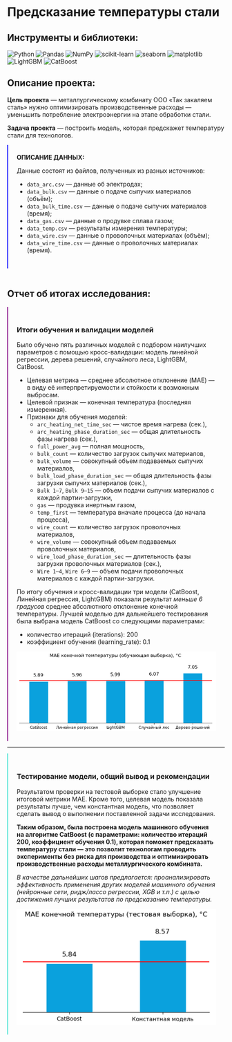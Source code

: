 # Предсказание температуры стали

## Инструменты и библиотеки:
![Python](https://img.shields.io/badge/-Python-white?style=flat&logo=python)
![Pandas](https://img.shields.io/badge/-Pandas-white?style=flat&logo=pandas&logoColor=130754)
![NumPy](https://img.shields.io/badge/-NumPy-white?style=flat&logo=NumPy&logoColor=3366C5)
![scikit-learn](https://img.shields.io/badge/-scikit-white?style=flat&logo=scikit-learn)
![seaborn](https://img.shields.io/badge/-seaborn-white?style=flat&logo=seaborn)
![matplotlib](https://img.shields.io/badge/-matplotlib-white?style=flat&logo=matplotlib)
![LightGBM](https://img.shields.io/badge/-LightGBM-white?style=flat&logo=LightGBM)
![CatBoost](https://img.shields.io/badge/-CatBoost-white?style=flat&logo=CatBoost)
## Описание проекта:
**Цель проекта** — металлургическому комбинату ООО «Так закаляем сталь» нужно оптимизировать производственные расходы — уменьшить потребление электроэнергии на этапе обработки стали.

**Задача проекта** — построить модель, которая предскажет температуру стали для технологов.

<div style="border-left: solid blue 2px; padding: 20px">
<b>ОПИСАНИЕ ДАННЫХ:</b>  

Данные состоят из файлов, полученных из разных источников:

- `data_arc.csv` — данные об электродах;
- `data_bulk.csv` — данные о подаче сыпучих материалов (объём);
- `data_bulk_time.csv` *—* данные о подаче сыпучих материалов (время);
- `data_gas.csv` — данные о продувке сплава газом;
- `data_temp.csv` — результаты измерения температуры;
- `data_wire.csv` — данные о проволочных материалах (объём);
- `data_wire_time.csv` — данные о проволочных материалах (время).
</div>
<br>

## Отчет об итогах исследования:
<div style="border-left: solid purple 2px; padding: 20px">

### Итоги обучения и валидации моделей

Было обучено пять различных моделей с подбором наилучших параметров с помощью кросс-валидации: модель линейной регрессии, дерева решений, случайного леса, LightGBM, CatBoost.      

* Целевая метрика — среднее абсолютное отклонение (MAE) — в виду её интерпретируемости и стойкости к возможным выбросам. 
* Целевой признак — конечная температура (последняя измеренная).
* Признаки для обучения моделей:    
  * `arc_heating_net_time_sec` — чистое время нагрева (сек.),    
  *  `arc_heating_phase_duration_sec` — общая длительность фазы нагрева (сек.),    
  *  `full_power_avg` — полная мощность,    
  *  `bulk_count` — количество загрузок сыпучих материалов,    
  *  `bulk_volume` — совокупный объем подаваемых сыпучих материалов,    
  *  `bulk_load_phase_duration_sec` — общая длительность фазы загрузки сыпучих материалов (сек.),    
  *  `Bulk 1—7`, `Bulk 9—15` —  объем подачи сыпучих материалов с каждой партии-загрузки,    
  *  `gas` — продувка инертным газом,    
  *  `temp_first` — температура вначале процесса (до начала процесса),    
  *  `wire_count` — количество загрузок проволочных материалов,    
  *  `wire_volume` — совокупный объем подаваемых проволочных материалов,    
  *  `wire_load_phase_duration_sec` — длительность фазы загрузки проволочных материалов (сек.),    
  *  `Wire 1—4`, `Wire 6—9` — объем подачи проволочных материалов с каждой партии-загрузки.     

По итогу обучения и кросс-валидации три модели (CatBoost, Линейная регрессия, LightGBM) показали результат *меньше 6 градусов* среднее абсолютного отклонение конечной температуры. Лучшей моделью для дальнейшего тестирования была выбрана модель CatBoost со следующими параметрами:
  * количество итераций (iterations): 200
  * коэффициент обучения (learning_rate): 0.1

<img src="image.png" width="500"/>
</div>

---
<div style="border-left: solid turquoise 2px; padding: 20px">

### Тестирование модели, общий вывод и рекомендации
    
Результатом проверки на тестовой выборке стало улучшение итоговой метрики MAE. Кроме того, целевая модель показала результаты лучше, чем константная модель, что позволяет сделать вывод о выполнении поставленной задачи исследования.    

**Таким образом, была построена модель машинного обучения на алгоритме CatBoost (с параметрами: количество итераций 200, коэффициент обучения 0.1), которая поможет предсказать температуру стали — это позволит технологам проводить эксперименты без риска для производства и оптимизировать производственные расходы металлургического комбината.**


*В качестве дальнейших шагов предлагается: проанализировать эффективность применения других моделей машинного обучения (нейронные сети, ридж/лассо регрессии, XGB и т.п.) с целью достижения лучших результатов по предсказанию температуры.*

<img src="image-3.png" width="500"/> 
</div>